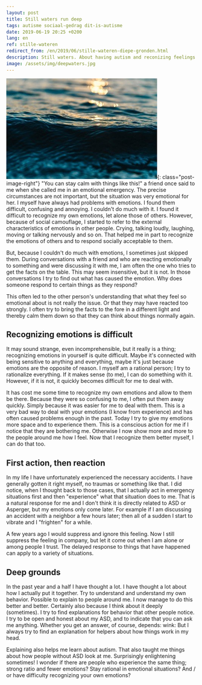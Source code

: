 ```yaml
---
layout: post
title: Still waters run deep
tags: autisme sociaal-gedrag dit-is-autisme
date: 2019-06-19 20:25 +0200
lang: en
ref: stille-wateren
redirect_from: /en/2019/06/stille-wateren-diepe-gronden.html
description: Still waters. About having autism and reconizing feelings and emotions, a personal story
image: /assets/img/deepwaters.jpg
---
```

![Still waters](/assets/img/deepwaters.jpg){: class="post-image-right"}
"You can stay calm with things like this!" a friend once said to me when she called me in an emotional emergency. The precise circumstances are not important, but the situation was very emotional for her. I myself have always had problems with emotions. I found them difficult, confusing and annoying. I couldn't do much with it. I found it difficult to recognize my own emotions, let alone those of others. However, because of social camouflage, I started to refer to the external characteristics of emotions in other people. Crying, talking loudly, laughing, moving or talking nervously and so on. That helped me in part to recognize the emotions of others and to respond socially acceptable to them.

But, because I couldn't do much with emotions, I sometimes just skipped them. During conversations with a friend and who are reacting emotionally to something and were discussing it with me, I am often the one who tries to get the facts on the table. This may seem insensitive, but it is not. In those conversations I try to find out what has caused the emotion. Why does someone respond to certain things as they respond?

This often led to the other person's understanding that what they feel so emotional about is not really the issue. Or that they may have reacted too strongly. I often try to bring the facts to the fore in a different light and thereby calm them down so that they can think about things normally again.

## Recognizing emotions is difficult
It may sound strange, even incomprehensible, but it really is a thing; recognizing emotions in yourself is quite difficult. Maybe it's connected with being sensitive to anything and everything, maybe it's just because emotions are the opposite of reason. I myself am a rational person; I try to rationalize everything. If it makes sense (to me), I can do something with it. However, if it is not, it quickly becomes difficult for me to deal with.

It has cost me some time to recognize my own emotions and allow to them be there. Because they were so confusing to me, I often put them away quickly. Simply because it was easier for me to deal with them. This is a very bad way to deal with your emotions (I know from experience) and has often caused problems enough in the past. Today I try to give my emotions more space and to experience them. This is a conscious action for me if I notice that they are bothering me. Otherwise I now show more and more to the people around me how I feel. Now that I recognize them better myself, I can do that too.

## First action, then reaction
In my life I have unfortunately experienced the necessary accidents. I have generally gotten it right myself, no traumas or something like that. I did notice, when I thought back to those cases, that I actually act in emergency situations first and then "experience" what that situation does to me. That is a natural response for me and I don't think it is directly related to ASD or Asperger, but my emotions only come later. For example if I am discussing an accident with a neighbor a few hours later; then all of a sudden I start to vibrate and I "frighten" for a while.

A few years ago I would suppress and ignore this feeling. Now I still suppress the feeling in company, but let it come out when I am alone or among people I trust. The delayed response to things that have happened can apply to a variety of situations.

## Deep grounds
In the past year and a half I have thought a lot. I have thought a lot about how I actually put it together. Try to understand and understand my own behavior. Possible to explain to people around me. I now manage to do this better and better. Certainly also because I think about it deeply (sometimes). I try to find explanations for behavior that other people notice. I try to be open and honest about my ASD, and to indicate that you can ask me anything. Whether you get an answer, of course, depends: wink: But I always try to find an explanation for helpers about how things work in my head.

Explaining also helps me learn about autism. That also taught me things about how people without ASD look at me. Surprisingly enlightening sometimes! I wonder if there are people who experience the same thing; strong ratio and fewer emotions? Stay rational in emotional situations? And / or have difficulty recognizing your own emotions?
